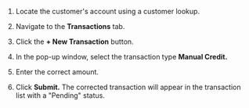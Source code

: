1. Locate the customer's account using a customer lookup.

2. Navigate to the **Transactions** tab.

3. Click the **+ New Transaction** button.

4. In the pop-up window, select the transaction type **Manual Credit.**

5. Enter the correct amount.

<!-- INSERT SCREENSHOT HERE: A screenshot of the pop-up window showing the 'Manual Credit' transaction type selected. The Amount field should be highlighted. -->


6. Click **Submit.** The corrected transaction will appear in the transaction list with a "Pending" status.
